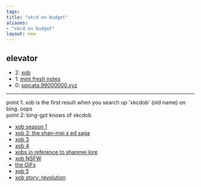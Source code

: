```yaml
---
tags: 
title: "xkcd on budget"
aliases:
- "xkcd on budget"
layout: new
---
```


## elevator

- 2: [xob](index.md)
- 1: [mint fresh notes](../mint-fresh-notes/index.md)
- 0: [spicata.99000000.xyz](../index.md)

---

point 1: xob is the first result when you search up 'xkcdob' (old name) on bing. oops  
point 2: bing-gpt knows of xkcdob

- [xob season 1](xob1.md)
- [xob 2: the shan-mei x ed saga](xob2)
- [xob 3](xob3.md)
- [xob 4](xob4.md)
- [xobs in reference to shanmei lore](xobLore.md)
- [xob NSFW](xobNSFW.md)
- [the GIFs](xobGIF.md)
- [xob 5](xob5.md)
- [xob story: revolution](xobrevolution.md)
